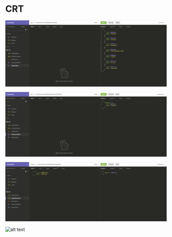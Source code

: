 # CRT

![alt text](./1.png "1")



![alt text](./2.png "2")



![alt text](./3.png "3")




![alt text]("./4.png" "4")
